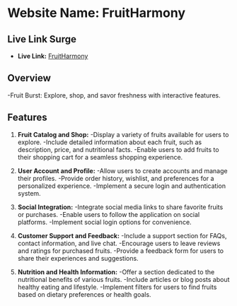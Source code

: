# Website Name: FruitHarmony

## Live Link Surge

- **Live Link:** [FruitHarmony]()

## Overview

-Fruit Burst: Explore, shop, and savor freshness with interactive features.

## Features

1. **Fruit Catalog and Shop:**
   -Display a variety of fruits available for users to explore.
   -Include detailed information about each fruit, such as description, price, and nutritional facts.
   -Enable users to add fruits to their shopping cart for a seamless shopping experience.

2. **User Account and Profile:**
   -Allow users to create accounts and manage their profiles.
   -Provide order history, wishlist, and preferences for a personalized experience.
   -Implement a secure login and authentication system.

3. **Social Integration:**
   -Integrate social media links to share favorite fruits or purchases.
   -Enable users to follow the application on social platforms.
   -Implement social login options for convenience.

4. **Customer Support and Feedback:**
   -Include a support section for FAQs, contact information, and live chat.
   -Encourage users to leave reviews and ratings for purchased fruits.
   -Provide a feedback form for users to share their experiences and suggestions.

5. **Nutrition and Health Information:**
   -Offer a section dedicated to the nutritional benefits of various fruits.
   -Include articles or blog posts about healthy eating and lifestyle.
   -Implement filters for users to find fruits based on dietary preferences or health goals.
